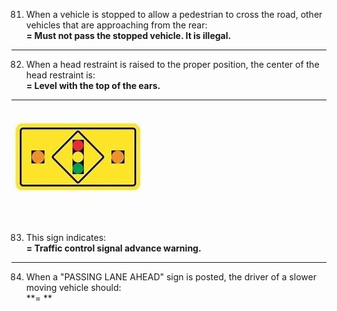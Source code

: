 81. When a  vehicle is stopped to allow a pedestrian to cross the road, other vehicles that are approaching from the rear:  
    **= Must not pass the stopped vehicle. It is illegal.**
---
82. When a head restraint is raised to the proper position, the center of the head restraint is:  
    **= Level with the top of the ears.**
---
![advance warning](https://github.com/tamunoWoks/drivers_assessment/blob/main/images/advance_warning.jfif)

83. This sign indicates:  
    **= Traffic control signal advance warning.**
---
84. When a "PASSING LANE AHEAD" sign is posted, the driver of a slower moving vehicle should:  
    **= **
